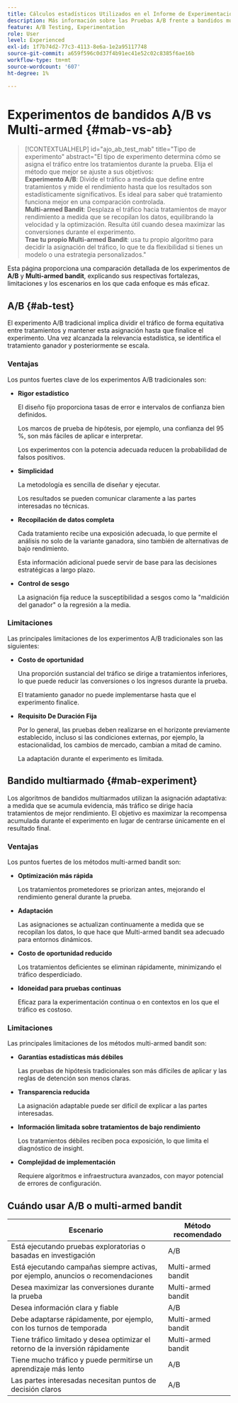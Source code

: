 ```yaml
---
title: Cálculos estadísticos Utilizados en el Informe de Experimentación
description: Más información sobre las Pruebas A/B frente a bandidos multiarmados
feature: A/B Testing, Experimentation
role: User
level: Experienced
exl-id: 1f7b74d2-77c3-4113-8e6a-1e2a95117748
source-git-commit: a659f596c0d37f4b91ec41e52c02c8385f6ae16b
workflow-type: tm+mt
source-wordcount: '607'
ht-degree: 1%

---
```


# Experimentos de bandidos A/B vs Multi-armed {#mab-vs-ab}

>[!CONTEXTUALHELP]
>id="ajo_ab_test_mab"
>title="Tipo de experimento"
>abstract="El tipo de experimento determina cómo se asigna el tráfico entre los tratamientos durante la prueba. Elija el método que mejor se ajuste a sus objetivos:</br><b>Experimento A/B</b>: Divide el tráfico a medida que define entre tratamientos y mide el rendimiento hasta que los resultados son estadísticamente significativos. Es ideal para saber qué tratamiento funciona mejor en una comparación controlada.</br><b>Multi-armed Bandit</b>: Desplaza el tráfico hacia tratamientos de mayor rendimiento a medida que se recopilan los datos, equilibrando la velocidad y la optimización. Resulta útil cuando desea maximizar las conversiones durante el experimento.</br><b>Trae tu propio Multi-armed Bandit</b>: usa tu propio algoritmo para decidir la asignación del tráfico, lo que te da flexibilidad si tienes un modelo o una estrategia personalizados."

Esta página proporciona una comparación detallada de los experimentos de **A/B** y **Multi-armed bandit**, explicando sus respectivas fortalezas, limitaciones y los escenarios en los que cada enfoque es más eficaz.


## A/B {#ab-test}

El experimento A/B tradicional implica dividir el tráfico de forma equitativa entre tratamientos y mantener esta asignación hasta que finalice el experimento. Una vez alcanzada la relevancia estadística, se identifica el tratamiento ganador y posteriormente se escala.

### Ventajas

Los puntos fuertes clave de los experimentos A/B tradicionales son:

* **Rigor estadístico**

  El diseño fijo proporciona tasas de error e intervalos de confianza bien definidos.

  Los marcos de prueba de hipótesis, por ejemplo, una confianza del 95 %, son más fáciles de aplicar e interpretar.

  Los experimentos con la potencia adecuada reducen la probabilidad de falsos positivos.

* **Simplicidad**

  La metodología es sencilla de diseñar y ejecutar.

  Los resultados se pueden comunicar claramente a las partes interesadas no técnicas.

* **Recopilación de datos completa**

  Cada tratamiento recibe una exposición adecuada, lo que permite el análisis no solo de la variante ganadora, sino también de alternativas de bajo rendimiento.

  Esta información adicional puede servir de base para las decisiones estratégicas a largo plazo.

* **Control de sesgo**

  La asignación fija reduce la susceptibilidad a sesgos como la &quot;maldición del ganador&quot; o la regresión a la media.

### Limitaciones

Las principales limitaciones de los experimentos A/B tradicionales son las siguientes:

* **Costo de oportunidad**

  Una proporción sustancial del tráfico se dirige a tratamientos inferiores, lo que puede reducir las conversiones o los ingresos durante la prueba.

  El tratamiento ganador no puede implementarse hasta que el experimento finalice.

* **Requisito De Duración Fija**

  Por lo general, las pruebas deben realizarse en el horizonte previamente establecido, incluso si las condiciones externas, por ejemplo, la estacionalidad, los cambios de mercado, cambian a mitad de camino.

  La adaptación durante el experimento es limitada.

## Bandido multiarmado {#mab-experiment}

Los algoritmos de bandidos multiarmados utilizan la asignación adaptativa: a medida que se acumula evidencia, más tráfico se dirige hacia tratamientos de mejor rendimiento. El objetivo es maximizar la recompensa acumulada durante el experimento en lugar de centrarse únicamente en el resultado final.

### Ventajas

Los puntos fuertes de los métodos multi-armed bandit son:

* **Optimización más rápida**

  Los tratamientos prometedores se priorizan antes, mejorando el rendimiento general durante la prueba.

* **Adaptación**

  Las asignaciones se actualizan continuamente a medida que se recopilan los datos, lo que hace que Multi-armed bandit sea adecuado para entornos dinámicos.

* **Costo de oportunidad reducido**

  Los tratamientos deficientes se eliminan rápidamente, minimizando el tráfico desperdiciado.

* **Idoneidad para pruebas continuas**

  Eficaz para la experimentación continua o en contextos en los que el tráfico es costoso.

### Limitaciones

Las principales limitaciones de los métodos multi-armed bandit son:

* **Garantías estadísticas más débiles**

  Las pruebas de hipótesis tradicionales son más difíciles de aplicar y las reglas de detención son menos claras.

* **Transparencia reducida**

  La asignación adaptable puede ser difícil de explicar a las partes interesadas.

* **Información limitada sobre tratamientos de bajo rendimiento**

  Los tratamientos débiles reciben poca exposición, lo que limita el diagnóstico de insight.

* **Complejidad de implementación**

  Requiere algoritmos e infraestructura avanzados, con mayor potencial de errores de configuración.

## Cuándo usar A/B o multi-armed bandit

| Escenario | Método recomendado |
|-|-|
| Está ejecutando pruebas exploratorias o basadas en investigación | A/B |
| Está ejecutando campañas siempre activas, por ejemplo, anuncios o recomendaciones | Multi-armed bandit |
| Desea maximizar las conversiones durante la prueba | Multi-armed bandit |
| Desea información clara y fiable | A/B |
| Debe adaptarse rápidamente, por ejemplo, con los turnos de temporada | Multi-armed bandit |
| Tiene tráfico limitado y desea optimizar el retorno de la inversión rápidamente | Multi-armed bandit |
| Tiene mucho tráfico y puede permitirse un aprendizaje más lento | A/B |
| Las partes interesadas necesitan puntos de decisión claros | A/B |
